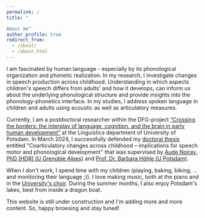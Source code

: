 ```yaml
---
permalink: /
title: "

About me"
author_profile: true
redirect_from: 
  - /about/
  - /about.html
---
```


I am fascinated by human language - especially by its phonological organization and phonetic realization. In my research, I investigate changes in speech production across childhood. Understanding in which aspects children's speech differs from adults' and how it develops, can inform us about the underlying phonological structure and provide insights into the phonology-phonetics interface. In my studies, I address spoken language in children and adults using acoustic as well as articulatory measures.

Currently, I am a postdoctoral researcher within the DFG-project [“Crossing the borders: the interplay of language, cognition, and the brain in early human development”](https://crossing-project.de/) at the Linguistics department of University of Potsdam.
In March 2024, I successfully defended my [doctoral thesis](https://doi.org/10.25932/publishup-63012) entitled "Coarticulatory changes across childhood – implications for speech motor and phonological development" that was supervised by [Aude Noiray, PhD (HDR) (U Grenoble Alpes)](https://noirayaude.wordpress.com/) and [Prof. Dr. Barbara Höhle (U Potsdam)](https://www.uni-potsdam.de/de/ling/staff-list/barbara-hoehle).

When I don't work, I spend time with my children (playing, baking, biking, ... and monitoring their language ;)). I love making music, both at the piano and in the [University's choir](https://www.uni-potsdam.de/de/chor-orchester/campus-cantabile-chor-der-universitaet-potsdam). During the summer months, I also enjoy Potsdam's lakes, best from inside a dragon boat.

This website is still under construction and I'm adding more and more content. So, happy browsing and stay tuned!
